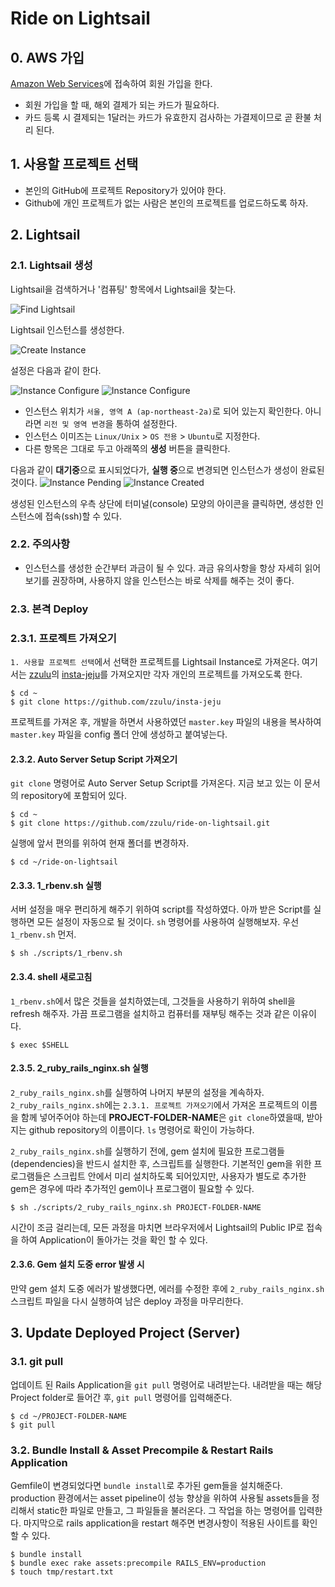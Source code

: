 # Ride on Lightsail

## 0. AWS 가입

[Amazon Web Services](https://aws.amazon.com/ko/)에 접속하여 회원 가입을 한다.
- 회원 가입을 할 때, 해외 결제가 되는 카드가 필요하다.
- 카드 등록 시 결제되는 1달러는 카드가 유효한지 검사하는 가결제이므로 곧 환불 처리 된다.

## 1. 사용할 프로젝트 선택

- 본인의 GitHub에 프로젝트 Repository가 있어야 한다.
- Github에 개인 프로젝트가 없는 사람은 본인의 프로젝트를 업로드하도록 하자.

## 2. Lightsail

### 2.1. Lightsail 생성

Lightsail을 검색하거나 '컴퓨팅' 항목에서 Lightsail을 찾는다.

![Find Lightsail](/images/001.png)

Lightsail 인스턴스를 생성한다.

![Create Instance](/images/002.png)

설정은 다음과 같이 한다.

![Instance Configure](/images/003-1.png)
![Instance Configure](/images/003-2.png)

- 인스턴스 위치가 `서울, 영역 A (ap-northeast-2a)`로 되어 있는지 확인한다. 아니라면 `리전 및 영역 변경`을 통하여 설정한다.
- 인스턴스 이미즈는 `Linux/Unix` > `OS 전용` > `Ubuntu`로 지정한다.
- 다른 항목은 그대로 두고 아래쪽의 **생성** 버튼을 클릭한다.

다음과 같이 **대기중**으로 표시되었다가, **실행 중**으로 변경되면 인스턴스가 생성이 완료된 것이다.
![Instance Pending](/images/004-1.png)
![Instance Created](/images/004-2.png)

생성된 인스턴스의 우측 상단에 터미널(console) 모양의 아이콘을 클릭하면, 생성한 인스턴스에 접속(ssh)할 수 있다.

### 2.2. 주의사항

- 인스턴스를 생성한 순간부터 과금이 될 수 있다. 과금 유의사항을 항상 자세히 읽어보기를 권장하며, 사용하지 않을 인스턴스는 바로 삭제를 해주는 것이 좋다.

### 2.3. 본격 Deploy

### 2.3.1. 프로젝트 가져오기

`1. 사용할 프로젝트 선택`에서 선택한 프로젝트를 Lightsail Instance로 가져온다. 여기서는 [zzulu](https://github.com/zzulu)의 [insta-jeju](https://github.com/zzulu/insta-jeju)를 가져오지만 각자 개인의 프로젝트를 가져오도록 한다.

```console
$ cd ~
$ git clone https://github.com/zzulu/insta-jeju
``` 

프로젝트를 가져온 후, 개발을 하면서 사용하였던 `master.key` 파일의 내용을 복사하여 `master.key` 파일을 config 폴더 안에 생성하고 붙여넣는다.

#### 2.3.2. Auto Server Setup Script 가져오기

`git clone` 명령어로 Auto Server Setup Script를 가져온다. 지금 보고 있는 이 문서의 repository에 포함되어 있다.

```console
$ cd ~
$ git clone https://github.com/zzulu/ride-on-lightsail.git
```

실행에 앞서 편의를 위하여 현재 폴더를 변경하자.

```console
$ cd ~/ride-on-lightsail
```

#### 2.3.3. 1_rbenv.sh 실행

서버 설정을 매우 편리하게 해주기 위하여 script를 작성하였다. 아까 받은 Script를 실행하면 모든 설정이 자동으로 될 것이다. `sh` 명령어를 사용하여 실행해보자. 우선 `1_rbenv.sh` 먼저.

```console
$ sh ./scripts/1_rbenv.sh
```

#### 2.3.4. shell 새로고침

`1_rbenv.sh`에서 많은 것들을 설치하였는데, 그것들을 사용하기 위하여 shell을 refresh 해주자. 가끔 프로그램을 설치하고 컴퓨터를 재부팅 해주는 것과 같은 이유이다.

```console
$ exec $SHELL
```

#### 2.3.5. 2_ruby_rails_nginx.sh 실행

`2_ruby_rails_nginx.sh`를 실행하여 나머지 부분의 설정을 계속하자.
`2_ruby_rails_nginx.sh`에는 `2.3.1. 프로젝트 가져오기`에서 가져온 프로젝트의 이름을 함께 넣어주어야 하는데 **PROJECT-FOLDER-NAME**은 `git clone`하였을때, 받아지는 github repository의 이름이다. `ls` 명령어로 확인이 가능하다.

`2_ruby_rails_nginx.sh`를 실행하기 전에, gem 설치에 필요한 프로그램들(dependencies)을 반드시 설치한 후, 스크립트를 실행한다.
기본적인 gem을 위한 프로그램들은 스크립트 안에서 미리 설치하도록 되어있지만, 사용자가 별도로 추가한 gem은 경우에 따라 추가적인 gem이나 프로그램이 필요할 수 있다. 

```console
$ sh ./scripts/2_ruby_rails_nginx.sh PROJECT-FOLDER-NAME
```

시간이 조금 걸리는데, 모든 과정을 마치면 브라우저에서 Lightsail의 Public IP로 접속을 하여 Application이 돌아가는 것을 확인 할 수 있다.

#### 2.3.6. Gem 설치 도중 error 발생 시

만약 gem 설치 도중 에러가 발생했다면, 에러를 수정한 후에 `2_ruby_rails_nginx.sh` 스크립트 파일을 다시 실행하여 남은 deploy 과정을 마무리한다.

## 3. Update Deployed Project (Server)

### 3.1. git pull

업데이트 된 Rails Application을 `git pull` 명령어로 내려받는다. 내려받을 때는 해당 Project folder로 들어간 후, `git pull` 명령어를 입력해준다.

```console
$ cd ~/PROJECT-FOLDER-NAME
$ git pull
```

### 3.2. Bundle Install & Asset Precompile & Restart Rails Application

Gemfile이 변경되었다면 `bundle install`로 추가된 gem들을 설치해준다. production 환경에서는 asset pipeline이 성능 향상을 위하여 사용될 assets들을 정리해서 static한 파일로 만들고, 그 파일들을 불러온다. 그 작업을 하는 명령어를 입력한다. 마지막으로 rails application을 restart 해주면 변경사항이 적용된 사이트를 확인 할 수 있다.

```console
$ bundle install
$ bundle exec rake assets:precompile RAILS_ENV=production
$ touch tmp/restart.txt
```
